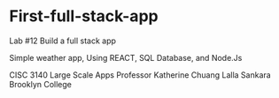 # First-full-stack-app
Lab #12 Build a full stack app

Simple weather app, Using REACT, SQL Database, and Node.Js

CISC 3140 Large Scale Apps
Professor Katherine Chuang
Lalla Sankara
Brooklyn College
